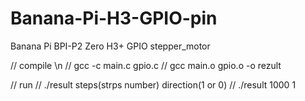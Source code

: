 # Banana-Pi-H3-GPIO-pin
Banana Pi BPI-P2 Zero H3+ GPIO stepper_motor 

// compile \n
// gcc -c main.c gpio.c
// gcc main.o gpio.o -o rezult

// run 
// ./result steps(strps number) direction(1 or 0)
// ./result 1000 1 
